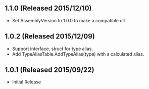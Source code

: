 ## 1.1.0 (Released 2015/12/10)

* Set AssemblyVersion to 1.0.0 to make a compatible dll.

## 1.0.2 (Released 2015/12/09)

* Support interface, struct for type alias.
* Add TypeAliasTable.AddTypeAlias(type) with a calculated alias.

## 1.0.1 (Released 2015/09/22)

* Initial Release
